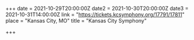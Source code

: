 +++
date = 2021-10-29T20:00:00Z
date2 = 2021-10-30T20:00:00Z
date3 = 2021-10-31T14:00:00Z
link = "https://tickets.kcsymphony.org/17791/17811"
place = "Kansas City, MO"
title = "Kansas City Symphony"

+++
